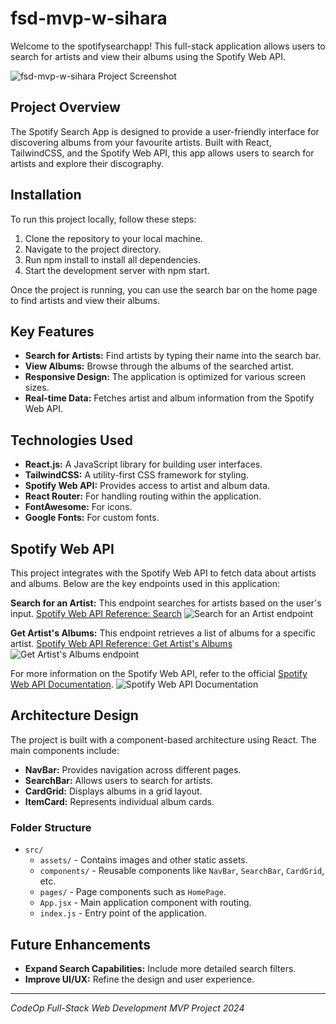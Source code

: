 # fsd-mvp-w-sihara

Welcome to the spotifysearchapp! This full-stack application allows users to search for artists and view their albums using the Spotify Web API.

![fsd-mvp-w-sihara Project Screenshot](https://github.com/w-sihara/fsd-mvp-w-sihara/blob/main/src/assets/images/fsd-mvp-w-sihara-project-screenshot.png)

## Project Overview

The Spotify Search App is designed to provide a user-friendly interface for discovering albums from your favourite artists. Built with React, TailwindCSS, and the Spotify Web API, this app allows users to search for artists and explore their discography.

## Installation

To run this project locally, follow these steps:

1. Clone the repository to your local machine.
2. Navigate to the project directory.
3. Run npm install to install all dependencies.
4. Start the development server with npm start.

Once the project is running, you can use the search bar on the home page to find artists and view their albums.

## Key Features

- **Search for Artists:** Find artists by typing their name into the search bar.
- **View Albums:** Browse through the albums of the searched artist.
- **Responsive Design:** The application is optimized for various screen sizes.
- **Real-time Data:** Fetches artist and album information from the Spotify Web API.

## Technologies Used

- **React.js:** A JavaScript library for building user interfaces.
- **TailwindCSS:** A utility-first CSS framework for styling.
- **Spotify Web API:** Provides access to artist and album data.
- **React Router:** For handling routing within the application.
- **FontAwesome:** For icons.
- **Google Fonts:** For custom fonts.

## Spotify Web API

This project integrates with the Spotify Web API to fetch data about artists and albums. Below are the key endpoints used in this application:

**Search for an Artist:** This endpoint searches for artists based on the user's input.
[Spotify Web API Reference: Search](https://developer.spotify.com/documentation/web-api/reference/search)
![Search for an Artist endpoint](https://github.com/w-sihara/fsd-mvp-w-sihara/blob/main/src/assets/images/artist-search-endpoint-screenshot.png)

**Get Artist's Albums:** This endpoint retrieves a list of albums for a specific artist.
[Spotify Web API Reference: Get Artist's Albums](https://developer.spotify.com/documentation/web-api/reference/get-an-artists-albums)
![Get Artist's Albums endpoint](https://github.com/w-sihara/fsd-mvp-w-sihara/blob/main/src/assets/images/artist-albums-endpoint-screenshot.png)

For more information on the Spotify Web API, refer to the official [Spotify Web API Documentation](https://developer.spotify.com/documentation/web-api/).
![Spotify Web API Documentation](https://github.com/w-sihara/fsd-mvp-w-sihara/blob/main/src/assets/images/spotify-web-api-screenshot.png)

## Architecture Design

The project is built with a component-based architecture using React. The main components include:

- **NavBar:** Provides navigation across different pages.
- **SearchBar:** Allows users to search for artists.
- **CardGrid:** Displays albums in a grid layout.
- **ItemCard:** Represents individual album cards.

### Folder Structure

- `src/`
  - `assets/` - Contains images and other static assets.
  - `components/` - Reusable components like `NavBar`, `SearchBar`, `CardGrid`, etc.
  - `pages/` - Page components such as `HomePage`.
  - `App.jsx` - Main application component with routing.
  - `index.js` - Entry point of the application.

## Future Enhancements

- **Expand Search Capabilities:** Include more detailed search filters.
- **Improve UI/UX:** Refine the design and user experience.

___

_CodeOp Full-Stack Web Development MVP Project 2024_
